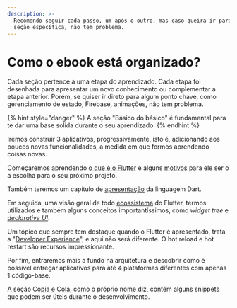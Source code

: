 ```yaml
---
description: >-
  Recomendo seguir cada passo, um após o outro, mas caso queira ir para uma
  seção específica, não tem problema.
---
```


# Como o ebook está organizado?

Cada seção pertence à uma etapa do aprendizado. Cada etapa foi desenhada para apresentar um novo conhecimento ou complementar a etapa anterior. Porém, se quiser ir direto para algum ponto chave, como gerenciamento de estado, Firebase, animações, não tem problema. 

{% hint style="danger" %}
A seção "Básico do básico" é fundamental para te dar uma base solida durante o seu aprendizado.
{% endhint %}

Iremos construir 3 aplicativos, progressivamente, isto é, adicionando aos poucos novas funcionalidades, a medida em que formos aprendendo coisas novas.

Começaremos aprendendo [o que é o Flutter](o-que-e-flutter.md) e alguns [motivos](por-que-o-flutter.md) para ele ser o a escolha para o seu próximo projeto.

Também teremos um capítulo de [apresentação](dart-nao-tenha-medo.md) da linguagem Dart.

Em seguida, uma visão geral de todo [ecossistema](visao-geral.md) do Flutter, termos utilizados e também alguns conceitos importantíssimos, como _widget tree_ e [_declarative UI_](https://flutter.dev/docs/get-started/flutter-for/declarative).

Um tópico que sempre tem destaque quando o Flutter é apresentado, trata a "[Developer Experience](developer-experience.md)", e aqui não será diferente. O hot reload e hot restart são recursos impressionante.

Por fim, entraremos mais a fundo na arquitetura e descobrir como é possível entregar aplicativos para até 4 plataformas diferentes com apenas 1 código-base.



A seção [Copia e Cola](copia-e-cola/so.md), como o próprio nome diz, contém alguns snippets que podem ser úteis durante o desenvolvimento. 



